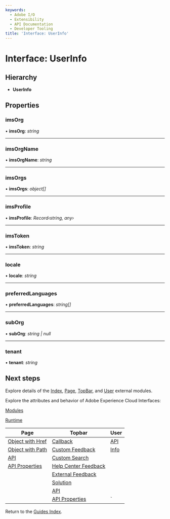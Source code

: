 ```yaml
---
keywords:
  - Adobe I/O
  - Extensibility
  - API Documentation
  - Developer Tooling
title: 'Interface: UserInfo'
---
```


# Interface: UserInfo

## Hierarchy

* **UserInfo**

## Properties

### imsOrg

• **imsOrg**: *string*

___

### imsOrgName

• **imsOrgName**: *string*

___

### imsOrgs

• **imsOrgs**: *object[]*

___

### imsProfile

• **imsProfile**: *Record‹string, any›*

___

### imsToken

• **imsToken**: *string*

___

### locale

• **locale**: *string*

___

### preferredLanguages

• **preferredLanguages**: *string[]*

___

### subOrg

• **subOrg**: *string | null*

___

### tenant

• **tenant**: *string*

## Next steps

Explore details of the [Index](../modules/index.md), [Page](../modules/page.md), [TopBar](../modules/topbar.md), and [User](../modules/user.md) external modules.

Explore the attributes and behavior of Adobe Experience Cloud Interfaces:

[Modules](modules.md)

[Runtime](runtime.md)

| Page                                        | Topbar                                                     | User                     |
| ------------------------------------------- | ---------------------------------------------------------- | ------------------------ |
| [Object with Href](page-objectwithhref.md)  | [Callback](topbar-callback.md)                             | [API](user-userapi.md)   |
| [Object with Path](page-objectwithpath.md)  | [Custom Feedback](topbar-customfeedbackconfig.md)          | [Info](user-userinfo.md) |
| [API](page-pageapi.md)                      | [Custom Search](topbar-customsearchconfig.md)              |                          |
| [API Properties](page-pageapiproperties.md) | [Help Center Feedback](topbar-helpcenterfeedbackconfig.md) |                          |
|                                             | [External Feedback](topbar-externalfeedbackconfig.md)      |                          |
|                                             | [Solution](topbar-solution.md)                             |                          |
|                                             | [API](topbar-topbarapi.md)                                 |                          |
|                                             | [API Properties](topbar-topbarapiproperties.md)            | `                        |

Return to the [Guides Index](../../../index.md).
